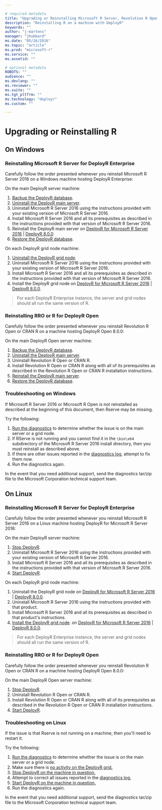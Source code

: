 ```yaml
---

# required metadata
title: "Upgrading or Reinstalling Microsoft R Server, Revolution R Open, or R"
description: "Reinstalling R on a machine with DeployR"
keywords: ""
author: "j-martens"
manager: "jhubbard"
ms.date: "05/16/2016"
ms.topic: "article"
ms.prod: "microsoft-r"
ms.service: ""
ms.assetid: ""

# optional metadata
ROBOTS: ""
audience: ""
ms.devlang: ""
ms.reviewer: ""
ms.suite: ""
ms.tgt_pltfrm: ""
ms.technology: "deployr"
ms.custom: ""

---
```


# Upgrading or Reinstalling R

## On Windows

### Reinstalling Microsoft R Server for DeployR Enterprise

Carefully follow the order presented whenever you reinstall Microsoft R Server 2016 on a Windows machine hosting DeployR Enterprise:

On the main DeployR server machine:

1.  [Backup the DeployR database](deployr-common-administration-tasks.md#backing-up-and-restoring-data).
2.  [Uninstall the DeployR main server](deployr-install-on-windows.md#uninstalling-deployr).
3.  Uninstall Microsoft R Server 2016 using the instructions provided with your existing version of Microsoft R Server 2016.
4.  Install Microsoft R Server 2016 and all its prerequisites as described in the instructions provided with that version of Microsoft R Server 2016.
5.  Reinstall the DeployR main server on [DeployR for Microsoft R Server 2016](deployr-install-on-windows.md#install-deployr-server) | [DeployR 8.0.0](deployr-installing-configuring.md#basic-deployr-install)
6.  [Restore the DeployR database](deployr-common-administration-tasks.md#backing-up-and-restoring-data).

On each DeployR grid node machine:

1.  [Uninstall the DeployR grid node](deployr-install-on-windows.md#uninstalling-deployr).
2.  Uninstall Microsoft R Server 2016 using the instructions provided with your existing version of Microsoft R Server 2016.
3.  Install Microsoft R Server 2016 and all its prerequisites as described in the instructions provided with that version of Microsoft R Server 2016.
4.  Install the DeployR grid node on [DeployR for Microsoft R Server 2016](deployr-install-on-windows.md#install-deployr-grid-nodes) | [DeployR 8.0.0](deployr-installing-configuring.md#grid-node-install).

>For each DeployR Enterprise instance, the server and grid nodes should all run the same version of R.

### Reinstalling RRO or R for DeployR Open

Carefully follow the order presented whenever you reinstall Revolution R Open or CRAN R on a machine hosting DeployR Open 8.0.0:

On the main DeployR Open server machine:

1.  [Backup the DeployR database](deployr-common-administration-tasks.md#backing-up-database-data).
2.  [Uninstall the DeployR main server](deployr-installing-configuring.md#uninstalling-deployr).
3.  Uninstall Revolution R Open or CRAN R.
4.  Install Revolution R Open or CRAN R along with all of its prerequisites as described in the Revolution R Open or CRAN R installation instructions.
5.  [Reinstall the DeployR main server](deployr-installing-configuring.md#basic-deployr-install).
6.  [Restore the DeployR database](deployr-common-administration-tasks.md#restoring-database-data).


### Troubleshooting on Windows

If Microsoft R Server 2016 or Microsoft R Open is not reinstalled as described at the beginning of this document, then Rserve may be missing.

Try the following:

1.  [Run the diagnostics](deployr-admin-diagnostics-troubleshooting.md#diagnostic-testing) to determine whether the issue is on the main server or a grid node.
2.  If RServe is not running and you cannot find it in the `\bin\x64` subdirectory of the Microsoft R Server 2016 install directory, then you must reinstall as described above.
3.  If there are other issues reported in the [diagnostics log](deployr-admin-diagnostics-troubleshooting.md#inspecting-diagnostic-log-files), attempt to fix them now.
4.  Run the diagnostics again.

In the event that you need additional support, send the diagnostics tar/zip file to the Microsoft Corporation technical support team.

## On Linux


### Reinstalling Microsoft R Server for DeployR Enterprise

Carefully follow the order presented whenever you reinstall Microsoft R Server 2016 on a Linux machine hosting DeployR for Microsoft R Server 2016:

On the main DeployR server machine:

1.  [Stop DeployR](deployr-common-administration-tasks.md#startstop).
2.  Uninstall Microsoft R Server 2016 using the instructions provided with your existing version of Microsoft R Server 2016.
3.  Install Microsoft R Server 2016 and all its prerequisites as described in the instructions provided with that version of Microsoft R Server 2016.
4.  [Start DeployR](deployr-common-administration-tasks.md#startstop).

On each DeployR grid node machine:

1. Uninstall the DeployR grid node on [DeployR for Microsoft R Server 2016](deployr-install-on-linux.md#uninstalling-deployr) | [DeployR 8.0.0](deployr-installing-configuring.md#uninstalling-deployr).
2.  Uninstall Microsoft R Server 2016 using the instructions provided with that product.
3.  Install Microsoft R Server 2016 and all its prerequisites as described in that product's instructions.
4.  [Install the DeployR grid node](). on [DeployR for Microsoft R Server 2016](deployr-install-on-linux.md#install-deployr-grid-nodes) | [DeployR 8.0.0](deployr-installing-configuring.md#grid-node-install).

>For each DeployR Enterprise instance, the server and grid nodes should all run the same version of R.

### Reinstalling RRO or R for DeployR Open

Carefully follow the order presented whenever you reinstall Revolution R Open or CRAN R on a machine hosting DeployR Open 8.0.0:

On the main DeployR Open server machine:

1.  [Stop DeployR](deployr-common-administration-tasks.md#startstop).
2.  Uninstall Revolution R Open or CRAN R.
3.  Install Revolution R Open or CRAN R along with all of its prerequisites as described in the Revolution R Open or CRAN R installation instructions.
4.  [Start DeployR](deployr-common-administration-tasks.md#startstop).


### Troubleshooting on Linux

If the issue is that Rserve is not running on a machine, then you'll need to restart it.

Try the following:

1.  [Run the diagnostics](deployr-admin-diagnostics-troubleshooting.md#diagnostic-testing) to determine whether the issue is on the main server or a grid node.
2.  Make sure there is [no activity on the DeployR grid.](./deployr-admin-console/deployr-admin-managing-the-grid.md#viewing-or-stopping-slot-activity)
3.  [Stop DeployR on the machine in question.](deployr-common-administration-tasks.md#startstop)
4.  Attempt to correct all issues reported in the [diagnostics log.](deployr-admin-diagnostics-troubleshooting.md#inspecting-diagnostic-log-files)
5.  [Start DeployR on the machine in question.](deployr-common-administration-tasks.md#startstop)
6.  Run the diagnostics again.

In the event that you need additional support, send the diagnostics tar/zip file to the Microsoft Corporation technical support team.
